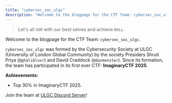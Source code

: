 ```yaml
---
title: "cybersec_soc_ulgc"
description: "Welcome to the blogpage for the CTF Team: cybersec_soc_ulgc."
---
```


> Let's all `XOR` with our best selves
> and achieve `NULL`.
>

Welcome to the blogpage for the CTF Team: `cybersec_soc_ulgc`. 

`cybersec_soc_ulgc` was formed by the Cybersecurity Society at ULGC (University of London Global Community) by the society Presiders Shruti Priya (`@ghalibluvr`) and David Craddock (`@davmonster`). Since its formation, the team has participated in its first ever CTF: **ImaginaryCTF 2025**.

**Achievements:**
- Top 30% in ImaginaryCTF 2025.

Join the team at [ULGC Discord Server](https://my.london.ac.uk/group/student/community)!
